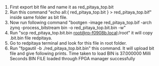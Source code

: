 1. First export bit file and name it as red_pitaya_top.bit
2. Run this command "echo all:{ red_pitaya_top.bit } >  red_pitaya_top.bif" inside same folder as bit file.
3. Now run following command "bootgen -image red_pitaya_top.bif -arch zynq -process_bitstream bin -o red_pitaya_top.bit.bin -w"
4. Run "scp red_pitaya_top.bit.bin root@rp-f0908b.local:/root" it will copy .bit.bin file redpitaya.
5. Go to redpitaya terminal and look for this file in root folder.
6. Run "fpgautil -b ./red_pitaya_top.bit.bin" this command. It will upload bit file and give following prints.
	Time taken to load BIN is 37.000000 Milli Seconds
	BIN FILE loaded through FPGA manager successfully
